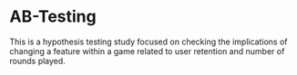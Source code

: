 # AB-Testing
This is a hypothesis testing study focused on checking the implications of changing a feature within a game related to user retention and number of rounds played.  
